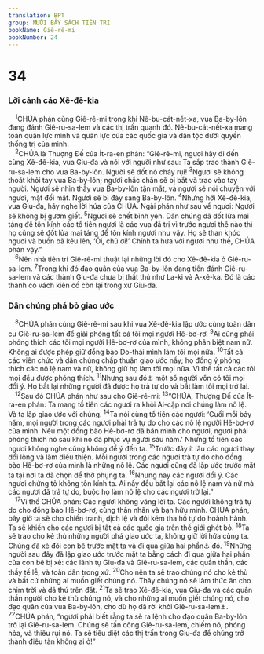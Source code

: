 ```yaml
---
translation: BPT
group: MƯỜI BẢY SÁCH TIÊN TRI
bookName: Giê-rê-mi 
bookNumber: 24
---
```


<div class="title"><h1>34</h1><h3>Lời cảnh cáo Xê-đê-kia</h3></div>
<span class="verse gie_34_1"> <sup>1</sup>CHÚA phán cùng Giê-rê-mi trong khi Nê-bu-cát-nết-xa, vua Ba-by-lôn đang đánh Giê-ru-sa-lem và các thị trấn quanh đó. Nê-bu-cát-nết-xa mang toàn quân lực mình và quân lực của các quốc gia và dân tộc dưới quyền thống trị của mình.<br/></span>
<span class="verse gie_34_2"> <sup>2</sup>CHÚA là Thượng Đế của Ít-ra-en phán: “Giê-rê-mi, ngươi hãy đi đến cùng Xê-đê-kia, vua Giu-đa và nói với người như sau: Ta sắp trao thành Giê-ru-sa-lem cho vua Ba-by-lôn. Người sẽ đốt nó cháy rụi!</span>
<span class="verse gie_34_3"><sup>3</sup>Ngươi sẽ không thoát khỏi tay vua Ba-by-lôn; ngươi chắc chắn sẽ bị bắt và trao vào tay người. Ngươi sẽ nhìn thấy vua Ba-by-lôn tận mắt, và người sẽ nói chuyện với ngươi, mặt đối mặt. Ngươi sẽ bị đày sang Ba-by-lôn.</span>
<span class="verse gie_34_4"><sup>4</sup>Nhưng hỡi Xê-đê-kia, vua Giu-đa, hãy nghe lời hứa của CHÚA. Ngài phán như sau về ngươi: Ngươi sẽ không bị gươm giết.</span>
<span class="verse gie_34_5"><sup>5</sup>Ngươi sẽ chết bình yên. Dân chúng đã đốt lửa mai táng để tôn kính các tổ tiên ngươi là các vua đã trị vì trước ngươi thể nào thì họ cũng sẽ đốt lửa mai táng để tôn kính ngươi như vậy. Họ sẽ than khóc ngươi và buồn bã kêu lên, ‘Ôi, chủ ơi!’ Chính ta hứa với ngươi như thế, CHÚA phán vậy.”<br/></span>
<span class="verse gie_34_6"> <sup>6</sup>Nên nhà tiên tri Giê-rê-mi thuật lại những lời đó cho Xê-đê-kia ở Giê-ru-sa-lem.</span>
<span class="verse gie_34_7"><sup>7</sup>Trong khi đó đạo quân của vua Ba-by-lôn đang tiến đánh Giê-ru-sa-lem và các thành Giu-đa chưa bị thất thủ như La-ki và A-xê-ka. Đó là các thành có vách kiên cố còn lại trong xứ Giu-đa.<br/></span>
<div class="title"><h3>Dân chúng phá bỏ giao ước</h3></div>
<span class="verse gie_34_8"> <sup>8</sup>CHÚA phán cùng Giê-rê-mi sau khi vua Xê-đê-kia lập ước cùng toàn dân cư Giê-ru-sa-lem để giải phóng tất cả tôi mọi người Hê-bơ-rơ.</span>
<span class="verse gie_34_9"><sup>9</sup>Ai cũng phải phóng thích các tôi mọi người Hê-bơ-rơ của mình, không phân biệt nam nữ. Không ai được phép giữ đồng bào Do-thái mình làm tôi mọi nữa.</span>
<span class="verse gie_34_10"><sup>10</sup>Tất cả các viên chức và dân chúng chấp thuận giao ước nầy; họ đồng ý phóng thích các nô lệ nam và nữ, không giữ họ làm tôi mọi nữa. Vì thế tất cả các tôi mọi đều được phóng thích.</span>
<span class="verse gie_34_11"><sup>11</sup>Nhưng sau đó<a data-toggle="tooltip" data-placement="bottom" title="Vào mùa hè năm 588 trước Công nguyên, đạo quân Ai-cập lên giúp đỡ dân chúng Giê-ru-sa-lem, vì thế quân Ba-by-lôn phải tạm rời Giê-ru-sa-lem để đánh người Ai-cập. Dân chúng Giê-ru-sa-lem tưởng rằng Thượng Đế đã giúp họ, mọi việc sẽ trở lại bình thường, cho nên họ không giữ lời hứa nữa. Họ bắt lại những tôi mọi họ đã phóng thích, buộc họ làm tôi mọi lần nữa.">⚓</a> một số người vốn có tôi mọi đổi ý. Họ bắt lại những người đã được họ trả tự do và bắt làm tôi mọi trở lại.<br/></span>
<span class="verse gie_34_12"> <sup>12</sup>Sau đó CHÚA phán như sau cho Giê-rê-mi:</span>
<span class="verse gie_34_13"><sup>13</sup>“CHÚA, Thượng Đế của Ít-ra-en phán: Ta mang tổ tiên các ngươi ra khỏi Ai-cập nơi chúng làm nô lệ. Và ta lập giao ước với chúng.</span>
<span class="verse gie_34_14"><sup>14</sup>Ta nói cùng tổ tiên các ngươi: ‘Cuối mỗi bảy năm, mọi người trong các ngươi phải trả tự do cho các nô lệ người Hê-bơ-rơ của mình. Nếu một đồng bào Hê-bơ-rơ đã bán mình cho ngươi, ngươi phải phóng thích nó sau khi nó đã phục vụ ngươi sáu năm.’ Nhưng tổ tiên các ngươi không nghe cũng không để ý đến ta.</span>
<span class="verse gie_34_15"><sup>15</sup>Trước đây ít lâu các ngươi thay đổi lòng và làm điều thiện. Mỗi người trong các ngươi trả tự do cho đồng bào Hê-bơ-rơ của mình là những nô lệ. Các ngươi cũng đã lập ước trước mặt ta tại nơi ta đã chọn để thờ phụng ta.</span>
<span class="verse gie_34_16"><sup>16</sup>Nhưng nay các ngươi đổi ý. Các ngươi chứng tỏ không tôn kính ta. Ai nấy đều bắt lại các nô lệ nam và nữ mà các ngươi đã trả tự do, buộc họ làm nô lệ cho các ngươi trở lại.”<br/></span>
<span class="verse gie_34_17"> <sup>17</sup>Vì thế CHÚA phán: Các ngươi không vâng lời ta. Các ngươi không trả tự do cho đồng bào Hê-bơ-rơ, cùng thân nhân và bạn hữu mình. CHÚA phán, bây giờ ta sẽ cho chiến tranh, dịch lệ và đói kém tha hồ tự do hoành hành. Ta sẽ khiến cho các ngươi bị tất cả các quốc gia trên thế giới ghét bỏ.</span>
<span class="verse gie_34_18"><sup>18</sup>Ta sẽ trao cho kẻ thù những người phá giao ước ta, không giữ lời hứa cùng ta. Chúng đã xẻ đôi con bê trước mặt ta và đi qua giữa hai phần<a data-toggle="tooltip" data-placement="bottom" title="Đây là một phần của tục lệ người thời xưa dùng khi lập một giao ước quan trọng. Con thú bị cắt làm hai miếng. Những người lập giao ước đi qua giữa hai miếng đó và thề, “Nếu tôi không giữ giao ước thì tôi cũng sẽ bị cắt đôi như thế nầy.” Xem Sáng 15.">⚓</a> đó.</span>
<span class="verse gie_34_19"><sup>19</sup>Những người sau đây đã lập giao ước trước mặt ta bằng cách đi qua giữa hai phần của con bê bị xẻ: các lãnh tụ Giu-đa và Giê-ru-sa-lem, các quần thần, các thầy tế lễ, và toàn dân trong xứ.</span>
<span class="verse gie_34_20"><sup>20</sup>Cho nên ta sẽ trao chúng nó cho kẻ thù và bất cứ những ai muốn giết chúng nó. Thây chúng nó sẽ làm thức ăn cho chim trời và dã thú trên đất.</span>
<span class="verse gie_34_21"><sup>21</sup>Ta sẽ trao Xê-đê-kia, vua Giu-đa và các quần thần người cho kẻ thù chúng nó, và cho những ai muốn giết chúng nó, cho đạo quân của vua Ba-by-lôn, cho dù họ đã rời khỏi Giê-ru-sa-lem<a data-toggle="tooltip" data-placement="bottom" title="Vào mùa hè năm 588 trước Công nguyên, đạo quân Ai-cập lên giúp đỡ dân chúng Giê-ru-sa-lem, vì thế quân Ba-by-lôn phải tạm rời Giê-ru-sa-lem để đánh người Ai-cập. Xem Giê 37:5. Xem thêm chú thích cuối trang ở Giê 34:11.">⚓</a>.</span>
<span class="verse gie_34_22"><sup>22</sup>CHÚA phán, “ngươi phải biết rằng ta sẽ ra lệnh cho đạo quân Ba-by-lôn trở lại Giê-ru-sa-lem. Chúng sẽ tấn công Giê-ru-sa-lem, chiếm nó, phóng hỏa, và thiêu rụi nó. Ta sẽ tiêu diệt các thị trấn trong Giu-đa để chúng trở thành điêu tàn không ai ở!”<br/></span>
